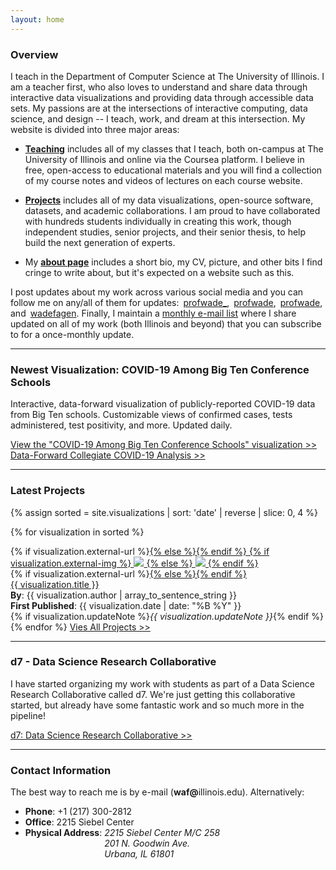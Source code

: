 ```yaml
---
layout: home
---
```


<style>
.ion { margin-right: 3px; }
</style>

### Overview

I teach in the Department of Computer Science at The University of Illinois.  I am a teacher first, who also loves to understand and share data through interactive data visualizations and providing data through accessible data sets.  My passions are at the intersections of interactive computing, data science, and design -- I teach, work, and dream at this intersection.  My website is divided into three major areas:

- [**Teaching**](/teaching/) includes all of my classes that I teach, both on-campus at The University of Illinois and online via the Coursea platform.  I believe in free, open-access to educational materials and you will find a collection of my course notes and videos of lectures on each course website.

- [**Projects**](/projects/) includes all of my data visualizations, open-source software, datasets, and academic collaborations.  I am proud to have collaborated with hundreds students individually in creating this work, though independent studies, senior projects, and their senior thesis, to help build the next generation of experts.

- My [**about page**](/about/) includes a short bio, my CV, picture, and other bits I find cringe to write about, but it's expected on a website such as this.

I post updates about my work across various social media and you can follow me on any/all of them for updates: 
<a href="https://twitter.com/profwade_" target="_blank"><i class="ion ion-social-twitter"></i>profwade_</a>, 
<a href="https://www.linkedin.com/in/profwade" target="_blank"><i class="ion ion-social-linkedin"></i>profwade</a>,
<a href="https://instagram.com/profwade" target="_blank"><i class="ion ion-social-instagram"></i>profwade</a>, and
<a href="https://github.com/wadefagen" target="_blank"><i class="ion ion-social-github"></i>wadefagen</a>.
Finally, I maintain a <a href="https://forms.gle/oLXWdijmr9i2Yxau9">monthly e-mail list</a> where I share updated on all of my work (both Illinois and beyond) that you can subscribe to for a once-monthly update.

<hr>

### Newest Visualization: COVID-19 Among Big Ten Conference Schools

Interactive, data-forward visualization of publicly-reported COVID-19 data from Big Ten schools.  Customizable views of confirmed cases, tests administered,  test positivity, and more.  Updated daily.

<a href="https://91-divoc.com/pages/covid-19-at-big-ten-conference-schools/" class="card">
  View the &quot;COVID-19 Among Big Ten Conference Schools&quot; visualization &gt;&gt;
</a>

<a href="/covid-analysis/" class="card">
  Data-Forward Collegiate COVID-19 Analysis &gt;&gt;
</a>

<hr>

### Latest Projects
 
{% assign sorted = site.visualizations | sort: 'date' | reverse | slice: 0, 4 %}

{% for visualization in sorted %}
<div class="card card-full">
  <div class="row">
    <div class="col-12 col-md-3">
      {% if visualization.external-url %}<a href="{{ visualization.external-url }}">{% else %}<a href="{{ visualization.url }}">{% endif %}
        {% if visualization.external-img %}
          <img src="{{ visualization.external-img }}" class="img-fluid">
        {% else %}
          <img src="{{ visualization.url | absolute_url }}{{ visualization.social-img }}" class="img-fluid">
        {% endif %}
      </a>
    </div>
    <div class="col-12 col-md-9">
      {% if visualization.external-url %}<a href="{{ visualization.external-url }}">{% else %}<a href="{{ visualization.url }}">{% endif %}
        <div class="title">
            {{ visualization.title }}
        </div>
      </a>
      <div class="authors">
        <b>By</b>: {{ visualization.author | array_to_sentence_string }}<br>
        <b>First Published</b>: {{ visualization.date | date: "%B %Y" }}<br>
        {% if visualization.updateNote %}<i>{{ visualization.updateNote }}</i>{% endif %}
      </div>
    </div>
  </div>
</div>
{% endfor %}

<a href="/projects/" class="card">
    Vies All Projects &gt;&gt;
</a>

<hr>

### d7 - Data Science Research Collaborative

I have started organizing my work with students as part of a Data Science Research Collaborative called d7.  We're just getting this collaborative started, but already have some fantastic work and so much more in the pipeline!

<a href="http://d7.cs.illinois.edu/visualizations/" class="card">
  d7: Data Science Research Collaborative &gt;&gt;
</a>

<hr>

<h3>Contact Information</h3>
<p>
  The best way to reach me is by e-mail (<b>waf@</b>illinois.edu).  Alternatively:
</p>
<ul>
  <li><b>Phone</b>: +1 (217) 300-2812</li>
  <li><b>Office</b>: 2215 Siebel Center</li>
  <li>
    <div>
      <b>Physical Address</b>:
      <address style="display: inline-table;">
        2215 Siebel Center M/C 258<br>
        201 N. Goodwin Ave.<br>
        Urbana, IL 61801
      </address>
    </div>
  </li>
</ul>